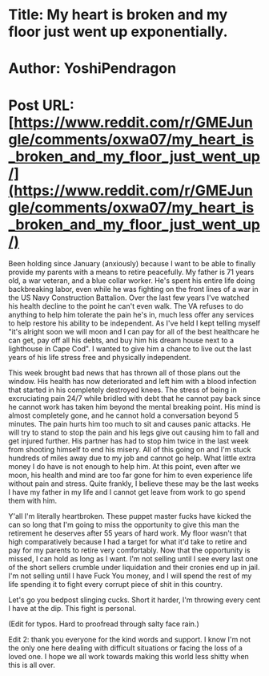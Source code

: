 # Title: My heart is broken and my floor just went up exponentially.
# Author: YoshiPendragon
# Post URL: [https://www.reddit.com/r/GMEJungle/comments/oxwa07/my_heart_is_broken_and_my_floor_just_went_up/](https://www.reddit.com/r/GMEJungle/comments/oxwa07/my_heart_is_broken_and_my_floor_just_went_up/)


Been holding since January (anxiously) because I want to be able to finally provide my parents with a means to retire peacefully. My father is 71 years old, a war veteran, and a blue collar worker. He's spent his entire life doing backbreaking labor, even while he was fighting on the front lines of a war in the US Navy Construction Battalion. Over the last few years I've watched his health decline to the point he can't even walk. The VA refuses to do anything to help him tolerate the pain he's in, much less offer any services to help restore his ability to be independent. As I've held I kept telling myself "it's alright soon we will moon and I can pay for all of the best healthcare he can get, pay off all his debts, and buy him his dream house next to a lighthouse in Cape Cod". I wanted to give him a chance to live out the last years of his life stress free and physically independent. 

This week brought bad news that has thrown all of those plans out the window. His health has now deteriorated and left him with a blood infection that started in his completely destroyed knees. The stress of being in excruciating pain 24/7 while bridled with debt that he cannot pay back since he cannot work has taken him beyond the mental breaking point. His mind is almost completely gone, and he cannot hold a conversation beyond 5 minutes. The pain hurts him too much to sit and causes panic attacks. He will try to stand to stop the pain and his legs give out causing him to fall and get injured further. His partner has had to stop him twice in the last week from shooting himself to end his misery. All of this going on and I'm stuck hundreds of miles away due to my job and cannot go help. What little extra money I do have is not enough to help him. At this point, even after we moon, his health and mind are too far gone for him to even experience life without pain and stress. Quite frankly, I believe these may be the last weeks I have my father in my life and I cannot get leave from work to go spend them with him. 

Y'all I'm literally heartbroken. These puppet master fucks have kicked the can so long that I'm going to miss the opportunity to give this man the retirement he deserves after 55 years of hard work. My floor wasn't that high comparatively because I had a target for what it'd take to retire and pay for my parents to retire very comfortably. Now that the opportunity is missed, I can hold as long as I want. I'm not selling until I see every last one of the short sellers crumble under liquidation and their cronies end up in jail. I'm not selling until I have Fuck You money, and I will spend the rest of my life spending it to fight every corrupt piece of shit in this country. 

Let's go you bedpost slinging cucks. Short it harder, I'm throwing every cent I have at the dip. This fight is personal.

(Edit for typos. Hard to proofread through salty face rain.)

Edit 2: thank you everyone for the kind words and support. I know I'm not the only one here dealing with difficult situations or facing the loss of a loved one. I hope we all work towards making this world less shitty when this is all over.